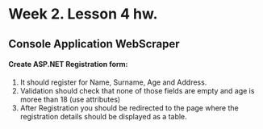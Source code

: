 # Week 2. Lesson 4 hw.
## Console Application WebScraper
#### Create ASP.NET Registration form:
1. It should register for Name, Surname, Age and Address.
2. Validation should check that none of those fields are empty and age is moree than 18 (use attributes)
3. After Registration you should be redirected to the page where the registration details should be displayed as a table.
